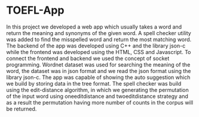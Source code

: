 # TOEFL-App

In this project we developed a web app which usually takes a word and return the meaning and synonyms of the given word. A spell checker utility was added to find the misspelled word and return the most matching word. The backend of the app was developed using C++ and the library json-c while the frontend was developed using the HTML, CSS and Javascript. To connect the frontend and backend we used the concept of socket programming. Wordnet dataset was used for searching the meaning of the word, the dataset was in json format and we read the json format using the library json-c. The app was capable of showing the auto suggestion which we build by storing data in the tree format. The spell checker was build using the edit-distance algorithm, in which we generating the permutation of the input word using oneeditdistance and twoeditdistance strategy and as a result the permutation having more number of counts in the corpus will be returned. 

